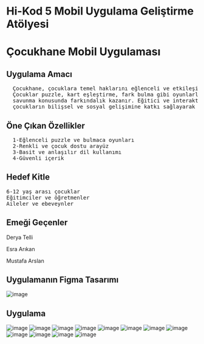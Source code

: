 
<h1> Hi-Kod 5 Mobil Uygulama Geliştirme Atölyesi </h1>
<h1> Çocukhane Mobil Uygulaması </h1>
<h2> Uygulama Amacı </h2>
<pre>
  Çocukhane, çocuklara temel haklarını eğlenceli ve etkileşimli oyunlar aracılığıyla öğretmeyi amaçlamaktadır. 
  Çocuklar puzzle, kart eşleştirme, fark bulma gibi oyunlarla, kendi haklarını keşfederken bilinçlenir ve haklarını 
  savunma konusunda farkındalık kazanır. Eğitici ve interaktif yapısıyla öğrenmeyi kalıcı hale getiren bu uygulama,
  çocukların bilişsel ve sosyal gelişimine katkı sağlayarak onları daha bilinçli bireyler olarak yetiştirmeyi hedefler.
</pre>

<h2>Öne Çıkan Özellikler </h2>
<pre>
  1-Eğlenceli puzzle ve bulmaca oyunları
  2-Renkli ve çocuk dostu arayüz
  3-Basit ve anlaşılır dil kullanımı
  4-Güvenli içerik
</pre>

<h2>Hedef Kitle</h2>
<pre>
6-12 yaş arası çocuklar
Eğitimciler ve öğretmenler
Aileler ve ebeveynler
</pre>

<h2>Emeği Geçenler</h2>
<p>Derya Telli</p>
<p>Esra Arıkan</p>
<p>Mustafa Arslan</p>

## Uygulamanın Figma Tasarımı 
![image](https://github.com/DeryaTelli/hicodechildrights/blob/main/assets/screenshot/Screenshot%202025-02-01%20003247.png)

## Uygulama
![image](https://github.com/DeryaTelli/hicodechildrights/blob/main/assets/screenshot/Screenshot%202025-02-01%20001054.png)
![image](https://github.com/DeryaTelli/hicodechildrights/blob/main/assets/screenshot/Screenshot%202025-02-01%20001106.png)
![image](https://github.com/DeryaTelli/hicodechildrights/blob/main/assets/screenshot/Screenshot%202025-02-01%20001113.png)
![image](https://github.com/DeryaTelli/hicodechildrights/blob/main/assets/screenshot/Screenshot%202025-02-01%20001123.png)
![image](https://github.com/DeryaTelli/hicodechildrights/blob/main/assets/screenshot/Screenshot%202025-02-01%20001130.png)
![image](https://github.com/DeryaTelli/hicodechildrights/blob/main/assets/screenshot/Screenshot%202025-02-01%20001139.png)
![image](https://github.com/DeryaTelli/hicodechildrights/blob/main/assets/screenshot/Screenshot%202025-02-01%20001149.png)
![image](https://github.com/DeryaTelli/hicodechildrights/blob/main/assets/screenshot/Screenshot%202025-02-01%20001206.png)
![image](https://github.com/DeryaTelli/hicodechildrights/blob/main/assets/screenshot/Screenshot%202025-02-01%20001220.png)
![image](https://github.com/DeryaTelli/hicodechildrights/blob/main/assets/screenshot/Screenshot%202025-02-01%20001235.png)
![image](https://github.com/DeryaTelli/hicodechildrights/blob/main/assets/screenshot/Screenshot%202025-02-01%20001247.png)
![image](https://github.com/DeryaTelli/hicodechildrights/blob/main/assets/screenshot/Screenshot%202025-02-01%20001301.png)





